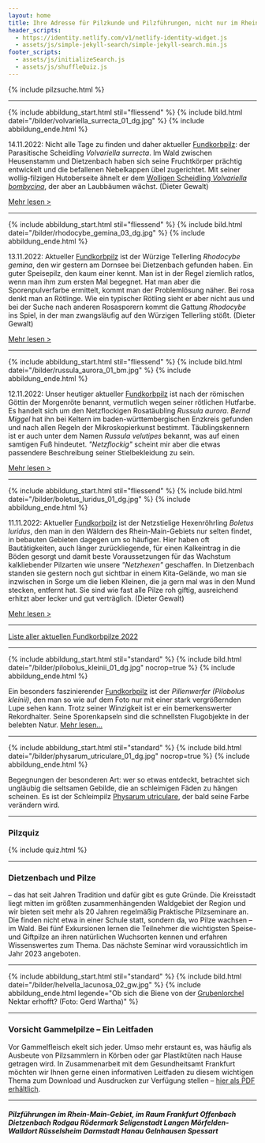 ```yaml
---
layout: home
title: Ihre Adresse für Pilzkunde und Pilzführungen, nicht nur im Rhein-Main-Gebiet
header_scripts:
  - https://identity.netlify.com/v1/netlify-identity-widget.js
  - assets/js/simple-jekyll-search/simple-jekyll-search.min.js
footer_scripts:
  - assets/js/initializeSearch.js
  - assets/js/shuffleQuiz.js
---
```

{% include pilzsuche.html %}

- - -

{% include abbildung_start.html stil="fliessend" %}
{% include bild.html datei="/bilder/volvariella_surrecta_01_dg.jpg" %}
{% include abbildung_ende.html %}

14.11.2022:  Nicht alle Tage zu finden und daher aktueller [Fundkorbpilz](AA "Glossar-"): der Parasitische Scheidling *Volvariella surrecta*. Im Wald zwischen Heusenstamm und Dietzenbach haben sich seine Fruchtkörper prächtig entwickelt und die befallenen Nebelkappen übel zugerichtet. Mit seiner wollig-filzigen Hutoberseite ähnelt er dem [Wolligen Scheidling *Volvariella bombycina*](/pilze/volvariella-bombycina-wolliger-scheidling), der aber an Laubbäumen wächst.  (Dieter Gewalt)

[Mehr lesen >](/pilze/volvariella-surrecta-parasitischer-scheidling)

<div style="clear:  both"></div>

- - -

{% include abbildung_start.html stil="fliessend" %}
{% include bild.html datei="/bilder/rhodocybe_gemina_03_dg.jpg" %}
{% include abbildung_ende.html %}

13.11.2022:  Aktueller [Fundkorbpilz](AA "Glossar-") ist der Würzige Tellerling *Rhodocybe gemina*, den wir gestern am Dornsee bei Dietzenbach gefunden haben. Ein guter Speisepilz, den kaum einer kennt. Man ist in der Regel ziemlich ratlos, wenn man ihm zum ersten Mal begegnet. Hat man aber die Sporenpulverfarbe ermittelt, kommt man der Problemlösung näher. Bei rosa denkt man an Rötlinge. Wie ein typischer Rötling sieht er aber nicht aus und bei der Suche nach anderen Rosasporern kommt die Gattung *Rhodocybe* ins Spiel, in der man zwangsläufig auf den Würzigen Tellerling stößt. (Dieter Gewalt)

[Mehr lesen >](/pilze/rhodocybe-gemina-würziger-tellerling)

<div style="clear:  both"></div>

- - -

{% include abbildung_start.html stil="fliessend" %}
{% include bild.html datei="/bilder/russula_aurora_01_bm.jpg" %}
{% include abbildung_ende.html %}

12.11.2022:  Unser heutiger aktueller [Fundkorbpilz](AA "Glossar-") ist nach der römischen Göttin der Morgenröte benannt, vermutlich wegen seiner rötlichen Hutfarbe. Es handelt sich um den Netzflockigen Rosatäubling *Russula aurora*. *Bernd Miggel* hat ihn bei Keltern im baden-württembergischen Enzkreis gefunden und nach allen Regeln der Mikroskopierkunst bestimmt. Täublingskennern ist er auch unter dem Namen *Russula velutipes* bekannt, was auf einen samtigen Fuß hindeutet. *"Netzflockig"* scheint mir aber die etwas passendere Beschreibung seiner Stielbekleidung zu sein.

[Mehr lesen >](/pilze/russula-aurora-netzflockiger-rosatäubling)

<div style="clear:  both"></div>

- - -

{% include abbildung_start.html stil="fliessend" %}
{% include bild.html datei="/bilder/boletus_luridus_01_dg.jpg" %}
{% include abbildung_ende.html %}

11.11.2022:  Aktueller [Fundkorbpilz](AA "Glossar-") ist der Netzstielige Hexenröhrling  *Boletus luridus*, den man in den Wäldern des Rhein-Main-Gebiets nur selten findet, in bebauten Gebieten dagegen um so häufiger. Hier haben oft Bautätigkeiten, auch länger zurückliegende, für einen Kalkeintrag in die Böden gesorgt und damit beste Voraussetzungen für das Wachstum kalkliebender Pilzarten wie unsere *"Netzhexen"* geschaffen. In Dietzenbach standen sie gestern noch gut sichtbar in einem Kita-Gelände, wo man sie inzwischen in Sorge um die lieben Kleinen, die ja gern mal was in den Mund stecken, entfernt hat. Sie sind wie fast alle Pilze roh giftig, ausreichend erhitzt aber lecker und gut verträglich. (Dieter Gewalt)

[Mehr lesen >](/pilze/boletus-luridus-netzstieliger-hexenröhrling)

<div style="clear:  both"></div>

- - -

[Liste aller aktuellen Fundkorbpilze 2022](/artikel/liste-aller-aktuellen-fundkorbpilze-2022.html)

- - -

{% include abbildung_start.html stil="standard" %}
{% include bild.html datei="/bilder/pilobolus_kleinii_01_dg.jpg" nocrop=true %}
{% include abbildung_ende.html %}

Ein besonders faszinierender [Fundkorbpilz](AA "Glossar-") ist der *Pillenwerfer (Pilobolus kleinii)*, den man so wie auf dem Foto nur mit einer stark vergrößernden Lupe sehen kann. Trotz seiner Winzigkeit ist er ein bemerkenswerter Rekordhalter. Seine Sporenkapseln sind die schnellsten Flugobjekte in der belebten Natur. [Mehr lesen...](/pilze/pilobolus-kleinii-pillenwerfer)

- - -

{% include abbildung_start.html stil="standard" %}
{% include bild.html datei="/bilder/physarum_utriculare_01_dg.jpg" nocrop=true %}
{% include abbildung_ende.html %}

Begegnungen der besonderen Art: wer so etwas entdeckt, betrachtet sich ungläubig die seltsamen Gebilde, die an schleimigen Fäden zu hängen scheinen. Es ist der Schleimpilz [Physarum utriculare](/pilze/physarum-utriculare-fadenfruchtschleimpilz), der bald seine Farbe verändern wird.

- - -

### Pilzquiz

{% include quiz.html %}

- - -

### Dietzenbach und Pilze

– das hat seit Jahren Tradition und dafür gibt es gute Gründe. Die Kreisstadt liegt mitten im größten zusammenhängenden Waldgebiet der Region und wir bieten seit mehr als 20 Jahren regelmäßig Praktische Pilzseminare an. Die finden nicht etwa in einer Schule statt, sondern da, wo Pilze wachsen – im Wald. Bei fünf Exkursionen lernen die Teilnehmer die wichtigsten Speise- und Giftpilze an ihren natürlichen Wuchsorten kennen und erfahren Wissenswertes zum Thema. Das nächste Seminar wird voraussichtlich im Jahr 2023 angeboten.  

- - -

{% include abbildung_start.html stil="standard" %}
{% include bild.html datei="/bilder/helvella_lacunosa_02_gw.jpg" %}
{% include abbildung_ende.html legende="Ob sich die Biene von der <a href='/pilze/helvella-lacunosa-grubenlorchel'>Grubenlorchel</a> Nektar erhofft?  (Foto: Gerd Wartha)" %}

- - -

### Vorsicht Gammelpilze – Ein Leitfaden

Vor Gammelfleisch ekelt sich jeder. Umso mehr erstaunt es, was häufig als Ausbeute von Pilzsammlern in Körben oder gar Plastiktüten nach Hause getragen wird. In Zusammenarbeit mit dem Gesundheitsamt Frankfurt möchten wir Ihnen gerne einen informativen Leitfaden zu diesem wichtigen Thema zum Download und Ausdrucken zur Verfügung stellen – [hier als PDF erhältlich](/assets/docs/Fundkorb.de-Gammelpilze.pdf).

- - -

##### Pilzführungen im Rhein-Main-Gebiet, im Raum Frankfurt Offenbach Dietzenbach Rodgau Rödermark Seligenstadt Langen Mörfelden-Walldort Rüsselsheim Darmstadt Hanau Gelnhausen Spessart